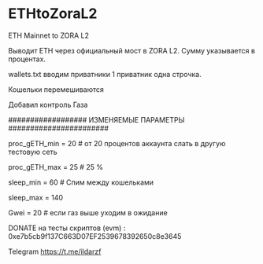 # ETHtoZoraL2
ETH Mainnet to ZORA L2

Выводит ETH через официальный мост в ZORA L2. Сумму указывается в процентах.

wallets.txt вводим приватники 1 приватник одна строчка.

Кошельки перемешиваются

Добавил контроль Газа

################## ИЗМЕНЯЕМЫЕ ПАРАМЕТРЫ #######################

proc_gETH_min = 20 # от 20 процентов аккаунта слать в другую тестовую сеть

proc_gETH_max = 25 # 25 %

sleep_min = 60  # Спим между кошельками

sleep_max = 140

Gwei = 20   # если газ выше уходим в ожидание

DONATE на тесты скриптов (evm) : 0xe7b5cb9f137C663D07EF2539678392650c8e3645

Telegram https://t.me/ildarzf
